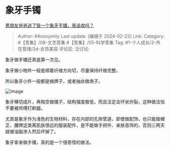 # 象牙手镯
[男朋友爸爸送了我一个象牙手镯，我该收吗？](https://www.zhihu.com/question/613855278/answer/3406828157)

> Author: #Anonymity
> Last update: [编辑于 2024-02-23]
> Link:
> Category: #【答集】/08-文艺答集 #【答集】/05-科学答集
> Tag:  #1-个人成长/2-外在管理/2d-衣饰美容 
> 评论区:
> 泛讨论:

象牙做手镯还真是第一次见。

象牙做小物件一般是顺着纤维方向切，尽量保持纤维完整。

所以象牙小件一般都是做牌子，或者抽丝做席子。

![Image](https://pic1.zhimg.com/50/v2-43533d605e0bc3fe5d8a1e6e98c4dcf9_720w.jpg?source=2c26e567)

象牙横切成片，再掏空做镯子，结构强度极低，而且注定会环状炸裂，这种做法怕不要被师傅打断腿。

尤其是象牙作为浅色的生物材料，存在内部的孔隙管道，即使做配饰，也只能做帽正、腰牌这类离肌肤很远的服装配件，是不能做手把件、亲肤首饰的，否则三两天就被油脂渗入然后坏掉了。

象牙拿来做手镯，真的是一个很奇怪的做法。
